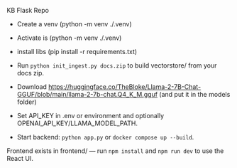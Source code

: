 KB Flask Repo

- Create a venv (python -m venv ./.venv)
- Activate is (python -m venv ./.venv)
- install libs (pip install -r requirements.txt)

- Run `python init_ingest.py docs.zip` to build vectorstore/ from your docs zip.

- Download https://huggingface.co/TheBloke/Llama-2-7B-Chat-GGUF/blob/main/llama-2-7b-chat.Q4_K_M.gguf (and put it in the models folder)

- Set API_KEY in .env or environment and optionally OPENAI_API_KEY/LLAMA_MODEL_PATH.

- Start backend: `python app.py` or `docker compose up --build`.

Frontend exists in frontend/ — run `npm install` and `npm run dev` to use the React UI.
